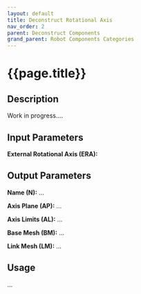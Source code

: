 ```yaml
---
layout: default
title: Deconstruct Rotational Axis
nav_order: 2
parent: Deconstruct Components
grand_parent: Robot Components Categories
---
```


# **{{page.title}}**

## **Description**

Work in progress....

## **Input Parameters**

**External Rotational Axis (ERA):**

## **Output Parameters**

**Name (N):** ...

**Axis Plane (AP):** ...

**Axis Limits (AL):** ...

**Base Mesh (BM):** ...

**Link Mesh (LM):** ...

## **Usage**

...
